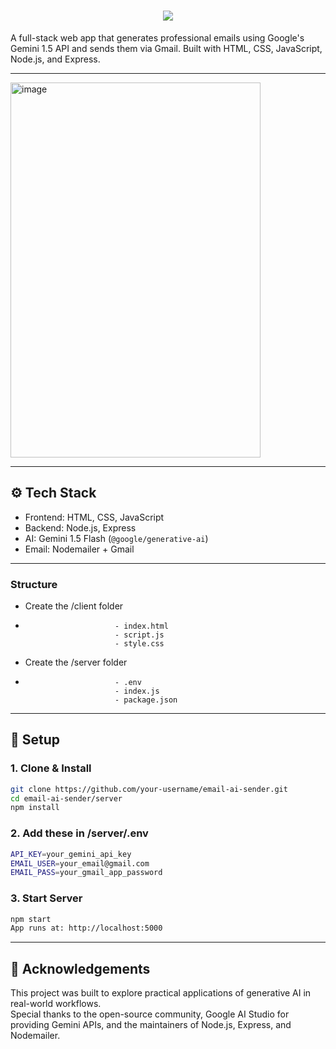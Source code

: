 <h1 align="center">
  <a href="https://git.io/typing-svg">
    <img src="https://readme-typing-svg.herokuapp.com/?lines=AI+Generated+Mail+Sender!&center=true&size=30">
  </a>
</h1>

A full-stack web app that generates professional emails using Google's Gemini 1.5 API and sends them via Gmail. Built with HTML, CSS, JavaScript, Node.js, and Express.

---

<img width="400" height="600" alt="image" src="https://github.com/user-attachments/assets/0af4b0fe-301b-417c-b90e-e6d1ddac4f3b" />

---
## ⚙️ Tech Stack

- Frontend: HTML, CSS, JavaScript
- Backend: Node.js, Express
- AI: Gemini 1.5 Flash (`@google/generative-ai`)
- Email: Nodemailer + Gmail

---

### Structure
- Create the /client folder
-                         - index.html
                          - script.js
                          - style.css
- Create the /server folder
-                         - .env
                          - index.js
                          - package.json
---
## 🚀 Setup

### 1. Clone & Install
```bash
git clone https://github.com/your-username/email-ai-sender.git
cd email-ai-sender/server
npm install
```
### 2. Add these in /server/.env
```bash
API_KEY=your_gemini_api_key
EMAIL_USER=your_email@gmail.com
EMAIL_PASS=your_gmail_app_password
```
### 3. Start Server
```bash
npm start
App runs at: http://localhost:5000
```
---
## 🙌 Acknowledgements

This project was built to explore practical applications of generative AI in real-world workflows.  
Special thanks to the open-source community, Google AI Studio for providing Gemini APIs, and the maintainers of Node.js, Express, and Nodemailer.
